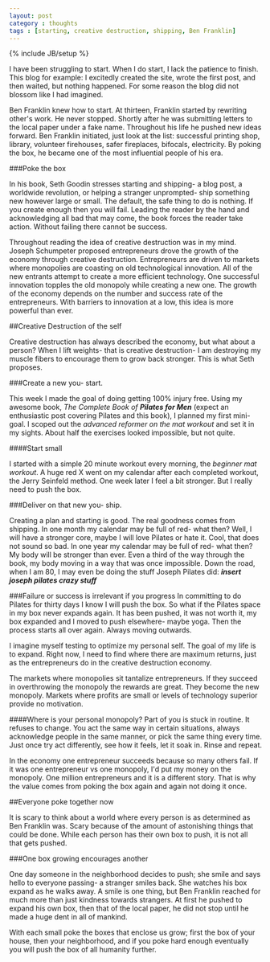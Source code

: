 ```yaml
---
layout: post
category : thoughts
tags : [starting, creative destruction, shipping, Ben Franklin]
---
```

{% include JB/setup %}

I have been struggling to start. When I do start, I lack the patience to finish. This blog for
example: I excitedly created the site, wrote the first post, and then waited, but nothing happened.
For some reason the blog did not blossom like I had imagined.

Ben Franklin knew how to start. At thirteen, Franklin started by rewriting other's work. He never
stopped. Shortly after he was submitting letters to the local paper under a fake name. Throughout
his life he pushed new ideas forward. Ben Franklin initiated, just look at the list: successful
printing shop, library, volunteer firehouses, safer fireplaces, bifocals, electricity. By poking the
box, he became one of the most influential people of his era.

###Poke the box

In his book, Seth Goodin stresses starting and shipping- a blog post, a worldwide revolution, or
helping a stranger unprompted- ship something new however large or small. The default, the safe
thing to do is nothing. If you create enough then you will fail. Leading the reader by the hand and
acknowledging all bad that may come, the book forces the reader take action. Without failing there
cannot be success.


Throughout reading the idea of creative destruction was in my mind. Joseph Schumpeter proposed
entrepreneurs drove the growth of the economy through creative destruction. Entrepreneurs are driven
to markets where monopolies are coasting on old technological innovation. All of the new entrants
attempt to create a more efficient technology. One successful innovation topples the old monopoly
while creating a new one. The growth of the economy depends on the number and success rate of the
entrepreneurs. With barriers to innovation at a low, this idea is more powerful than ever.


##Creative Destruction of the self 

Creative destruction has always described the economy, but what
about a person? When I lift weights- that is creative destruction- I am destroying my muscle fibers
to encourage them to grow back stronger. This is what Seth proposes.

###Create a new you- start. 

This week I made the goal of doing getting 100% injury free. Using my
awesome book, _The Complete Book of __Pilates for Men___ (expect an enthusiastic post covering
Pilates and this book), I planned my first mini-goal. I scoped out the _advanced reformer on the mat
workout_ and set it in my sights. About half the exercises looked impossible, but not quite.

####Start small

I started with a simple 20 minute workout every morning, the _beginner mat workout_.
A huge red X went on my calendar after each completed workout, the Jerry Seinfeld method. One week
later I feel a bit stronger. But I really need to push the box.


###Deliver on that new you- ship. 

Creating a plan and starting is good. The real goodness comes from
shipping. In one month my calendar may be full of red- what then? Well, I will have a stronger core,
maybe I will love Pilates or hate it. Cool, that does not sound so bad. In one year my calendar may
be full of red- what then? My body will be stronger than ever. Even a third of the way through the
book, my body moving in a way that was once impossible. Down the road, when I am 80, I may even be
doing the stuff Joseph Pilates did: ***insert joseph pilates crazy stuff***


###Failure or success is irrelevant if you progress 
In committing to do Pilates for thirty days I know I will push the box. So what if the Pilates space in my box never expands again. It has been pushed, it was not worth it, my box expanded and I moved to push elsewhere- maybe yoga. Then the process starts all over again. Always moving outwards.

I imagine myself testing to optimize my personal self. The goal of my life is to expand. Right now,
I need to find where there are maximum returns, just as the entrepreneurs do in the creative
destruction economy.

The markets where monopolies sit tantalize entrepreneurs. If they succeed in overthrowing the
monopoly the rewards are great. They become the new monopoly. Markets where profits are small or
levels of technology superior provide no motivation.


####Where is your personal monopoly? 
Part of you is stuck in routine. It refuses to change. You act the same way in certain situations, always acknowledge people in the same manner, or pick the same thing every time. Just once try act differently, see how it feels, let it soak in. Rinse and repeat.


In the economy one entrepreneur succeeds because so many others fail. If it was one entrepreneur vs
one monopoly, I'd put my money on the monopoly. One million entrepreneurs and it is a different
story. That is why the value comes from poking the box again and again not doing it once.


##Everyone poke together now 

It is scary to think about a world where every person is as determined
as Ben Franklin was. Scary because of the amount of astonishing things that could be done. While
each person has their own box to push, it is not all that gets pushed.

###One box growing encourages another 

One day someone in the neighborhood decides to push; she smile
and says hello to everyone passing- a stranger smiles back. She watches his box expand as he walks
away. A smile is one thing, but Ben Franklin reached for much more than just kindness towards
strangers. At first he pushed to expand his own box, then that of the local paper, he did not stop
until he made a huge dent in all of mankind.

With each small poke the boxes that enclose us grow; first the box of your house, then your
neighborhood, and if you poke hard enough eventually you will push the box of all humanity further.









